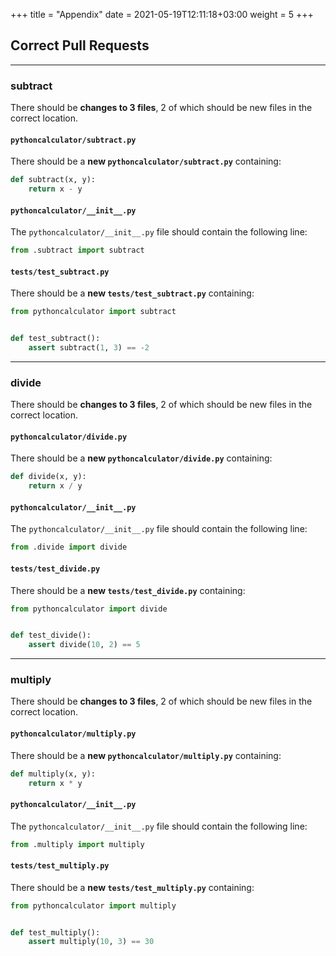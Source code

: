 +++
title = "Appendix"
date =  2021-05-19T12:11:18+03:00
weight = 5
+++

## Correct Pull Requests

***

### subtract

There should be **changes to 3 files**, 2 of which should be new files in the correct location.

#### `pythoncalculator/subtract.py`

There should be a **new `pythoncalculator/subtract.py`** containing:

```python
def subtract(x, y):
    return x - y
```
####  `pythoncalculator/__init__.py`

The `pythoncalculator/__init__.py` file should contain the following line:

```python
from .subtract import subtract
```

#### `tests/test_subtract.py`

There should be a **new `tests/test_subtract.py`** containing:

```python
from pythoncalculator import subtract


def test_subtract():
    assert subtract(1, 3) == -2
```

***

### divide

There should be **changes to 3 files**, 2 of which should be new files in the correct location.

#### `pythoncalculator/divide.py`

There should be a **new `pythoncalculator/divide.py`** containing:

```python
def divide(x, y):
    return x / y
```
####  `pythoncalculator/__init__.py`

The `pythoncalculator/__init__.py` file should contain the following line:

```python
from .divide import divide
```

#### `tests/test_divide.py`

There should be a **new `tests/test_divide.py`** containing:

```python
from pythoncalculator import divide


def test_divide():
    assert divide(10, 2) == 5
```

***

### multiply

There should be **changes to 3 files**, 2 of which should be new files in the correct location.

#### `pythoncalculator/multiply.py`

There should be a **new `pythoncalculator/multiply.py`** containing:

```python
def multiply(x, y):
    return x * y
```
####  `pythoncalculator/__init__.py`

The `pythoncalculator/__init__.py` file should contain the following line:

```python
from .multiply import multiply
```

#### `tests/test_multiply.py`

There should be a **new `tests/test_multiply.py`** containing:

```python
from pythoncalculator import multiply


def test_multiply():
    assert multiply(10, 3) == 30
```